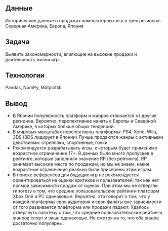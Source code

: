 ## Данные
Исторические данные о продажах компьютерных игр в трех регионах: Северная Америка, Европа, Япония

## Задача 
Выявить закономерности, влияющие на высокие продажи и длительность жизни игр

## Технологии
Pandas, NumPy, Matplotlib

## Вывод
- В Японии популярность платформ и жанров отличается от другие регионов. Вероятно, перспективнее начать с Европы и Северной Америке, в которых больше общих тенденций.
- В мировых масштабах перспективны платформы: PS4, Xone, Wiiu, 3DS (3DS лидирует в Японии)
Лучше продаются жанры с активными действиями: стрелялки, спортивные, гонки
- Рекомендуется разрабатывать игры, к которым будет применимо возрастное ограничение 17+. В данных было много пропусков в рейтинге, которые заполнили значение RP (без рейтинга). RP занимает высокие места по продажам, но мы не знаем, какие возрастные ограничения реально были присвоены этим играм.
- В поиске референсов для будущих игр не рекомендуется ориентироваться на оценки критиков и пользователей, так как нет прямой зависимости продаж от оценок.
При этом мы не отвергли гипотезу о том, что средние пользовательские рейтинги платформ Xbox One и PC одинаковые. Вероятно, это говорит о том, что у каждой платформы своя аудитория и свои фанаты вне зависимости от того развивается плафторма или продажи падают.
Удалось отвергнуть гипотезу о том, что средние пользовательские рейтинги жанров спорт и экшн одинаковые. Не смотря на то, что оба жанра достаточно популярны.
